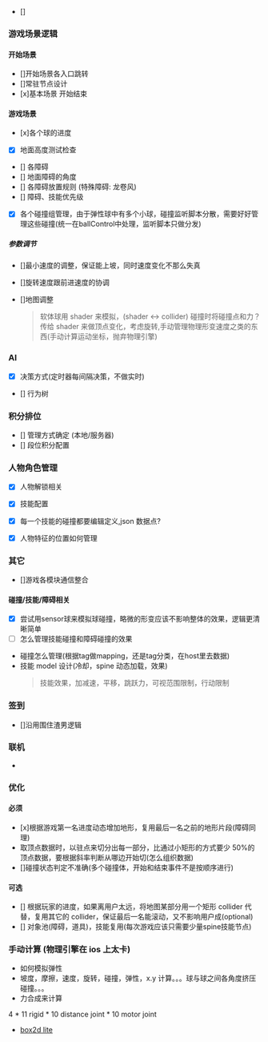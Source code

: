- []


### 游戏场景逻辑

#### 开始场景

- []开始场景各入口跳转
- []常驻节点设计
- [x]基本场景 开始结束

#### 游戏场景

- [x]各个球的进度
- [x] 地面高度测试检查
- [] 各障碍
- [] 地面障碍的角度
- [] 各障碍放置规则 (特殊障碍: 龙卷风)
- [] 障碍、技能优先级
- [x] 各个碰撞组管理，由于弹性球中有多个小球，碰撞监听脚本分散，需要好好管理这些碰撞(统一在ballControl中处理，监听脚本只做分发)

##### 参数调节
- []最小速度的调整，保证能上坡，同时速度变化不那么失真
- []旋转速度跟前进速度的协调
- []地图调整
  
  > 软体球用 shader 来模拟，(shader <-> collider) 碰撞时将碰撞点和力？传给 shader 来做顶点变化，考虑旋转,手动管理物理形变速度之类的东西(手动计算运动坐标，抛弃物理引擎)

### AI

- [x] 决策方式(定时器每间隔决策，不做实时)
- [] 行为树

### 积分排位

- [] 管理方式确定 (本地/服务器)
- [] 段位积分配置

### 人物角色管理

- [x] 人物解锁相关
- [x] 技能配置
- [x] 每一个技能的碰撞都要编辑定义,json 数据点?
- [x] 人物特征的位置如何管理


### 其它

- []游戏各模块通信整合

#### 碰撞/技能/障碍相关

- [x] 尝试用sensor球来模拟球碰撞，略微的形变应该不影响整体的效果，逻辑更清晰简单
- [ ] 怎么管理技能碰撞和障碍碰撞的效果
- 碰撞怎么管理(根据tag做mapping，还是tag分类，在host里去数据)
- 技能 model 设计(冷却，spine 动态加载，效果)
  > 技能效果，加减速，平移，跳跃力，可视范围限制，行动限制

### 签到

- []沿用围住渣男逻辑

### 联机

- [](https://forum.cocos.org/t/topic/99992)

### 优化

#### 必须

- [x]根据游戏第一名进度动态增加地形，复用最后一名之前的地形片段(障碍同理)
- 取顶点数据时，以驻点来切分出每一部分，比通过小矩形的方式要少 50%的顶点数据，要根据斜率判断从哪边开始切(怎么组织数据)
- []碰撞状态判定不准确(多个碰撞体，开始和结束事件不是按顺序进行)

#### 可选 

- [] 根据玩家的进度，如果离用户太远，将地图某部分用一个矩形 collider 代替，复用其它的 collider，保证最后一名能滚动，又不影响用户成(optional)
- [] 对象池(障碍，道具)，技能复用(每次游戏应该只需要少量spine技能节点)

### 手动计算 (物理引擎在 ios 上太卡)

- 如何模拟弹性
- 坡度，摩擦，速度，旋转，碰撞，弹性，x.y 计算。。。球与球之间各角度挤压碰撞。。。
- 力合成来计算

4 * 11 rigid * 10 distance joint * 10 motor joint

- [box2d lite](https://github.com/SlowHadoken/Box2D-LiteJS/blob/master/src/World.js)
